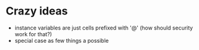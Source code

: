# Crazy ideas

- instance variables are just cells prefixed with '@' (how should security work for that?)
- special case as few things a possible